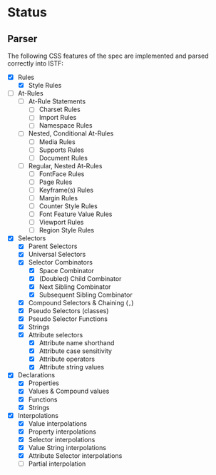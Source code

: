# Status

## Parser

The following CSS features of the spec are implemented and parsed correctly
into ISTF:

- [x] Rules
  - [x] Style Rules
- [ ] At-Rules
  - [ ] At-Rule Statements
    - [ ] Charset Rules
    - [ ] Import Rules
    - [ ] Namespace Rules
  - [ ] Nested, Conditional At-Rules
    - [ ] Media Rules
    - [ ] Supports Rules
    - [ ] Document Rules
  - [ ] Regular, Nested At-Rules
    - [ ] FontFace Rules
    - [ ] Page Rules
    - [ ] Keyframe(s) Rules
    - [ ] Margin Rules
    - [ ] Counter Style Rules
    - [ ] Font Feature Value Rules
    - [ ] Viewport Rules
    - [ ] Region Style Rules
- [x] Selectors
  - [x] Parent Selectors
  - [x] Universal Selectors
  - [x] Selector Combinators
    - [x] Space Combinator
    - [x] (Doubled) Child Combinator
    - [x] Next Sibling Combinator
    - [x] Subsequent Sibling Combinator
  - [x] Compound Selectors & Chaining (`,`)
  - [x] Pseudo Selectors (classes)
  - [x] Pseudo Selector Functions
  - [x] Strings
  - [x] Attribute selectors
    - [x] Attribute name shorthand
    - [x] Attribute case sensitivity
    - [x] Attribute operators
    - [x] Attribute string values
- [x] Declarations
  - [x] Properties
  - [x] Values & Compound values
  - [x] Functions
  - [x] Strings
- [x] Interpolations
  - [x] Value interpolations
  - [x] Property interpolations
  - [x] Selector interpolations
  - [x] Value String interpolations
  - [x] Attribute Selector interpolations
  - [ ] Partial interpolation
